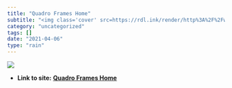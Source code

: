 ```yaml
---
title: "Quadro Frames Home"
subtitle: "<img class='cover' src=https://rdl.ink/render/http%3A%2F%2Fwww.quadroframes.com>"
category: "uncategorized"
tags: []
date: "2021-04-06"
type: "rain"
---
```

<img class="cover" src=https://rdl.ink/render/http%3A%2F%2Fwww.quadroframes.com>


* **Link to site:** **[Quadro Frames Home](http://www.quadroframes.com)**